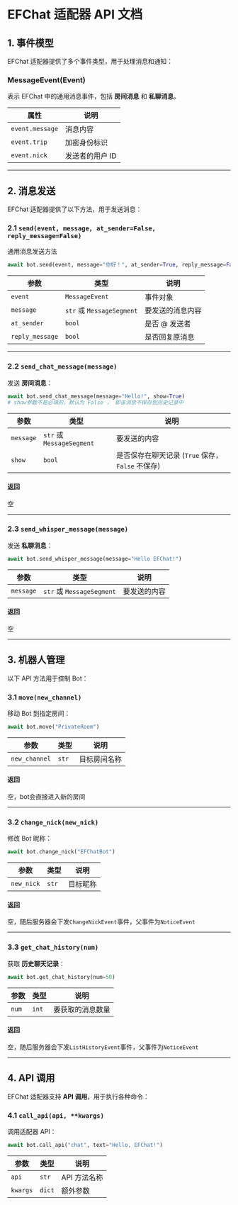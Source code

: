 # **EFChat 适配器 API 文档**

## **1. 事件模型**
EFChat 适配器提供了多个事件类型，用于处理消息和通知：

### **MessageEvent(Event)**
表示 EFChat 中的通用消息事件，包括 **房间消息** 和 **私聊消息**。

| 属性          | 说明 |
|--------------|----------------|
| `event.message` | 消息内容 |
| `event.trip` | 加密身份标识 |
| `event.nick` | 发送者的用户 ID |

---

## **2. 消息发送**
EFChat 适配器提供了以下方法，用于发送消息：

### **2.1 `send(event, message, at_sender=False, reply_message=False)`**
通用消息发送方法
```python
await bot.send(event, message="你好！", at_sender=True, reply_message=False)
```

| 参数            | 类型 | 说明 |
|---------------|------|------|
| `event`       | `MessageEvent` | 事件对象 |
| `message`     | `str` 或 `MessageSegment` | 要发送的消息内容 |
| `at_sender`   | `bool` | 是否 @ 发送者 |
| `reply_message` | `bool` | 是否回复原消息 |

---

### **2.2 `send_chat_message(message)`**
发送 **房间消息**：

```python
await bot.send_chat_message(message="Hello!", show=True)
# show参数不是必填的，默认为 False ， 即该消息不保存到历史记录中
```

| 参数        | 类型 | 说明 |
|------------|------|------|
| `message`  | `str` 或 `MessageSegment` | 要发送的内容 |
| `show`     | `bool` | 是否保存在聊天记录 (`True` 保存， `False` 不保存) |

#### 返回
空

---

### **2.3 `send_whisper_message(message)`**
发送 **私聊消息**：

```python
await bot.send_whisper_message(message="Hello EFChat!")
```

| 参数        | 类型 | 说明 |
|------------|------|------|
| `message`  | `str` 或 `MessageSegment` | 要发送的内容 |

#### 返回
空

---

## **3. 机器人管理**
以下 API 方法用于控制 Bot：

### **3.1 `move(new_channel)`**
移动 Bot 到指定房间：
```python
await bot.move("PrivateRoom")
```

| 参数 | 类型 | 说明 |
|------|------|------|
| `new_channel` | `str` | 目标房间名称 |

#### 返回
空，bot会直接进入新的房间

---

### **3.2 `change_nick(new_nick)`**
修改 Bot 昵称：
```python
await bot.change_nick("EFChatBot")
```

| 参数 | 类型 | 说明 |
|------|------|------|
| `new_nick` | `str` | 目标昵称 |

#### 返回
空，随后服务器会下发`ChangeNickEvent`事件，父事件为`NoticeEvent`

---

### **3.3 `get_chat_history(num)`**
获取 **历史聊天记录**：
```python
await bot.get_chat_history(num=50)
```

| 参数 | 类型 | 说明 |
|------|------|------|
| `num` | `int` | 要获取的消息数量 |

#### 返回
空，随后服务器会下发`ListHistoryEvent`事件，父事件为`NoticeEvent`

---

## **4. API 调用**
EFChat 适配器支持 **API 调用**，用于执行各种命令：

### **4.1 `call_api(api, **kwargs)`**
调用适配器 API：
```python
await bot.call_api("chat", text="Hello, EFChat!")
```

| 参数 | 类型 | 说明 |
|------|------|------|
| `api` | `str` | API 方法名称 |
| `kwargs` | `dict` | 额外参数 |

